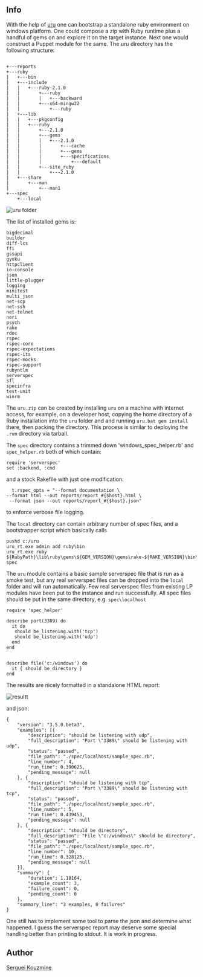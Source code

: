 Info
----

With the help of [uru](https://bitbucket.org/jonforums/uru/wiki/Usage) one can bootstrap  a standalone ruby environment on windows platform. One could compose a zip with Ruby runtime plus a handful of gems on and explore it on the target instance. Next one would construct a Puppet module for the same.
The uru directory has the following structure:
```

+---reports
+---ruby
|   +---bin
|   +---include
|   |   +---ruby-2.1.0
|   |       +---ruby
|   |       |   +---backward
|   |       +---x64-mingw32
|   |           +---ruby
|   +---lib
|   |   +---pkgconfig
|   |   +---ruby
|   |       +---2.1.0
|   |       +---gems
|   |       |   +---2.1.0
|   |       |       +---cache
|   |       |       +---gems
|   |       |       +---specifications
|   |       |           +---default
|   |       +---site_ruby
|   |           +---2.1.0
|   +---share
|       +---man
|           +---man1
+---spec
    +---local
```
![uru folder](https://raw.githubusercontent.com/sergueik/puppetmaster_vagrant/master/uru/screenshots/uru.png)

The list of installed gems is:
```
bigdecimal 
builder 
diff-lcs 
ffi 
gssapi 
gyoku 
httpclient 
io-console 
json 
little-plugger 
logging 
minitest 
multi_json 
net-scp 
net-ssh 
net-telnet 
nori 
psych 
rake 
rdoc 
rspec 
rspec-core 
rspec-expectations 
rspec-its 
rspec-mocks 
rspec-support 
rubyntlm 
serverspec 
sfl 
specinfra 
test-unit 
winrm 
```

The `uru.zip` can be created by installing `uru` on a machine with internet access, for example, on a developer host, copying the home directory of a Ruby installation into the `uru` folder and
and running `uru.bat gem install` there, then packing the directory. This process is similar to deploying the `.rvm` directory via tarball.

The `spec` directory contains a trimmed down 'windows_spec_helper.rb' and `spec_helper.rb` both of which contain:
```
require 'serverspec'
set :backend, :cmd
```

and a stock Rakefile with just one modification:
```
  t.rspec_opts = "--format documentation \
--format html --out reports/report_#{$host}.html \
 --format json --out reports/report_#{$host}.json"
```
to enforce verbose file logging. 

The `local` directory can contain arbitrary number of spec files, and a bootstrapper script which basically calls
```
pushd c:/uru
uru_rt.exe admin add ruby\bin
uru_rt.exe ruby ${RubyPath}\lib\ruby\gems\${GEM_VERSION}\gems\rake-${RAKE_VERSION}\bin\rake spec
```

The `uru` module contains a basic sample serverspec file that is run as a smoke test, but any real serverspec files can be dropped into the `local` folder and will run automatically.  Few real serverspec files from existing LP modules have been put to the instance and run successfully.
All spec files should be put in the same directory, e.g. `spec\localhost`
```
require 'spec_helper'

describe port(3389) do
  it do 
   should be_listening.with('tcp') 
   should be_listening.with('udp') 
  end
end


describe file('c:/windows') do
  it { should be_directory }
end
```

The results are nicely formatted in a standalone HTML report:

![resultt](https://raw.githubusercontent.com/sergueik/puppetmaster_vagrant/master/uru/screenshots/result.png)

and json:
```
{
    "version": "3.5.0.beta3",
    "examples": [{
        "description": "should be listening with udp",
        "full_description": "Port \"3389\" should be listening with udp",
        "status": "passed",
        "file_path": "./spec/localhost/sample_spec.rb",
        "line_number": 4,
        "run_time": 0.390625,
        "pending_message": null
    }, {
        "description": "should be listening with tcp",
        "full_description": "Port \"3389\" should be listening with tcp",
        "status": "passed",
        "file_path": "./spec/localhost/sample_spec.rb",
        "line_number": 5,
        "run_time": 0.439453,
        "pending_message": null
    }, {
        "description": "should be directory",
        "full_description": "File \"c:/windows\" should be directory",
        "status": "passed",
        "file_path": "./spec/localhost/sample_spec.rb",
        "line_number": 10,
        "run_time": 0.328125,
        "pending_message": null
    }],
    "summary": {
        "duration": 1.18164,
        "example_count": 3,
        "failure_count": 0,
        "pending_count": 0
    },
    "summary_line": "3 examples, 0 failures"
}
```

One still has to implement some tool to parse the json and determine what happened.
I guess the serverspec report may deserve some special handling better than printing to stdout. 
It is  work in progress.


Author
------
[Serguei Kouzmine](kouzmine_serguei@yahoo.com)
